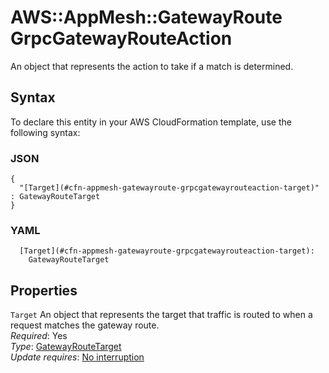 # AWS::AppMesh::GatewayRoute GrpcGatewayRouteAction<a name="aws-properties-appmesh-gatewayroute-grpcgatewayrouteaction"></a>

An object that represents the action to take if a match is determined\.

## Syntax<a name="aws-properties-appmesh-gatewayroute-grpcgatewayrouteaction-syntax"></a>

To declare this entity in your AWS CloudFormation template, use the following syntax:

### JSON<a name="aws-properties-appmesh-gatewayroute-grpcgatewayrouteaction-syntax.json"></a>

```
{
  "[Target](#cfn-appmesh-gatewayroute-grpcgatewayrouteaction-target)" : GatewayRouteTarget
}
```

### YAML<a name="aws-properties-appmesh-gatewayroute-grpcgatewayrouteaction-syntax.yaml"></a>

```
  [Target](#cfn-appmesh-gatewayroute-grpcgatewayrouteaction-target): 
    GatewayRouteTarget
```

## Properties<a name="aws-properties-appmesh-gatewayroute-grpcgatewayrouteaction-properties"></a>

`Target`  <a name="cfn-appmesh-gatewayroute-grpcgatewayrouteaction-target"></a>
An object that represents the target that traffic is routed to when a request matches the gateway route\.  
*Required*: Yes  
*Type*: [GatewayRouteTarget](aws-properties-appmesh-gatewayroute-gatewayroutetarget.md)  
*Update requires*: [No interruption](https://docs.aws.amazon.com/AWSCloudFormation/latest/UserGuide/using-cfn-updating-stacks-update-behaviors.html#update-no-interrupt)
